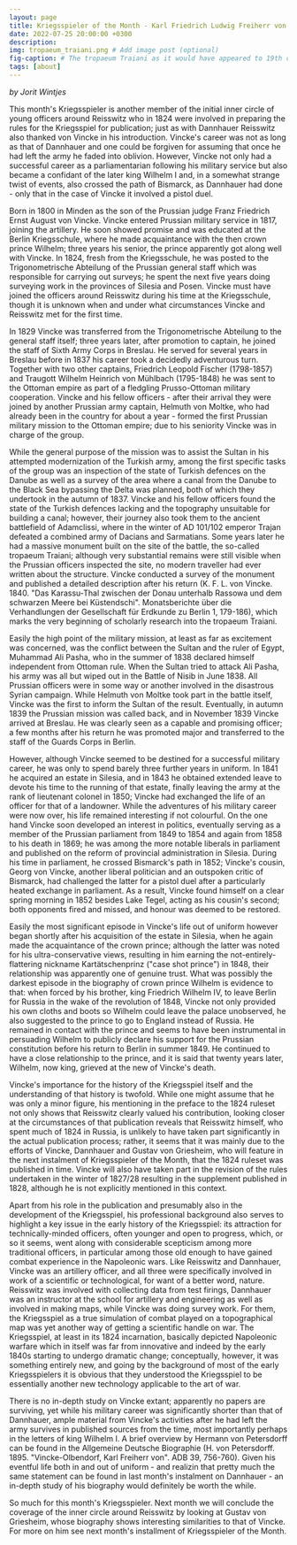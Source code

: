 ```yaml
---
layout: page
title: Kriegsspieler of the Month - Karl Friedrich Ludwig Freiherr von Vincke (1800 - 1869)
date: 2022-07-25 20:00:00 +0300
description: 
img: tropaeum_traiani.png # Add image post (optional)
fig-caption: # The tropaeum Traiani as it would have appeared to 19th c. visitors (after Tocilesco, G.G. et al. 1895. Das Monument von Adamklissi - Tropaeum Traiani.  Wien: Alfred Hoelder, p. 1). # Add figcaption (optional)
tags: [about]
---
```


*by Jorit Wintjes*

This month's Kriegsspieler is another member of the initial inner circle of young officers around Reisswitz who in 1824 were involved in preparing the rules for the Kriegsspiel for publication; just as with Dannhauer Reisswitz also thanked von Vincke in his introduction. Vincke's career was not as long as that of Dannhauer and one could be forgiven for assuming that once he had left the army he faded into oblivion. However, Vincke not only had a successful career as a parliamentarian following his military service but also became a confidant of the later king Wilhelm I and, in a somewhat strange twist of events, also crossed the path of Bismarck, as Dannhauer had done - only that in the case of Vincke it involved a pistol duel.

Born in 1800 in Minden as the son of the Prussian judge Franz Friedrich Ernst August von Vincke. Vincke entered Prussian military service in 1817, joining the artillery. He soon showed promise and was educated at the Berlin Kriegsschule, where he made acquaintance with the then crown prince Wilhelm; three years his senior, the prince apparently got along well with Vincke. In 1824, fresh from the Kriegsschule, he was posted to the Trigonometrische Abteilung of the Prussian general staff which was responsible for carrying out surveys; he spent the next five years doing surveying work in the provinces of Silesia and Posen. Vincke must have joined the officers around Reisswitz during his time at the Kriegsschule, though it is unknown when and under what circumstances Vincke and Reisswitz met for the first time.

In 1829 Vincke was transferred from the Trigonometrische Abteilung to the general staff itself; three years later, after promotion to captain, he joined the staff of Sixth Army Corps in Breslau. He served for several years in Breslau before in 1837 his career took a decidedly adventurous turn. Together with two other captains, Friedrich Leopold Fischer (1798-1857) and Traugott Wilhelm Heinrich von Mühlbach (1795-1848) he was sent to the Ottoman empire as part of a fledgling Prusso-Ottoman military cooperation. Vincke and his fellow officers - after their arrival they were joined by another Prussian army captain, Helmuth von Moltke, who had already been in the country for about a year - formed the first Prussian military mission to the Ottoman empire; due to his seniority Vincke was in charge of the group. 

While the general purpose of the mission was to assist the Sultan in his attempted modernization of the Turkish army, among the first specific tasks of the group was an inspection of the state of Turkish defences on the Danube as well as a survey of the area where a canal from the Danube to the Black Sea bypassing the Delta was planned, both of which they undertook in the autumn of 1837. Vincke and his fellow officers found the state of the Turkish defences lacking and the topography unsuitable for building a canal; however, their journey also took them to the ancient battlefield of Adamclissi, where in the winter of AD 101/102 emperor Trajan defeated a combined army of Dacians and Sarmatians. Some years later he had a massive monument built on the site of the battle, the so-called tropaeum Traiani; although very substantial remains were still visible when the Prussian officers inspected the site, no modern traveller had ever written about the structure. Vincke conducted a survey of the monument and published a detailed description after his return (K. F. L. von Vincke. 1840. "Das Karassu-Thal zwischen der Donau unterhalb Rassowa und dem schwarzen Meere bei Küstendschi". Monatsberichte über die Verhandlungen der Gesellschaft für Erdkunde zu Berlin 1, 179-186), which marks the very beginning of scholarly research into the tropaeum Traiani.

Easily the high point of the military mission, at least as far as excitement was concerned, was the conflict between the Sultan and the ruler of Egypt, Muhammad Ali Pasha, who in the summer of 1838 declared himself independent from Ottoman rule. When the Sultan tried to attack Ali Pasha, his army was all but wiped out in the Battle of Nisib in June 1838. All Prussian officers were in some way or another involved in the disastrous Syrian campaign. While Helmuth von Moltke took part in the battle itself, Vincke was the first to inform the Sultan of the result. Eventually, in autumn 1839 the Prussian mission was called back, and in November 1839 Vincke arrived at Breslau. He was clearly seen as a capable and promising officer; a few months after his return he was promoted major and transferred to the staff of the Guards Corps in Berlin.

However, although Vincke seemed to be destined for a successful military career, he was only to spend barely three further years in uniform. In 1841 he acquired an estate in Silesia, and in 1843 he obtained extended leave to devote his time to the running of that estate, finally leaving the army at the rank of lieutenant colonel in 1850; Vincke had exchanged the life of an officer for that of a landowner. While the adventures of his military career were now over, his life remained interesting if not colourful. On the one hand Vincke soon developed an interest in politics, eventually serving as a member of the Prussian parliament from 1849 to 1854 and again from 1858 to his death in 1869; he was among the more notable liberals in parliament and published on the reform of provincial administration in Silesia. During his time in parliament, he crossed Bismarck's path in 1852; Vincke's cousin, Georg von Vincke, another liberal politician and an outspoken critic of Bismarck, had challenged the latter for a pistol duel after a particularly heated exchange in parliament. As a result, Vincke found himself on a clear spring morning in 1852 besides Lake Tegel, acting as his cousin's second; both opponents fired and missed, and honour was deemed to be restored.

Easily the most significant episode in Vincke's life out of uniform however began shortly after his acquisition of the estate in Silesia, when he again made the acquaintance of the crown prince; although the latter was noted for his ultra-conservative views, resulting in him earning the not-entirely-flattering nickname Kartätschenprinz ("case shot prince") in 1848, their relationship was apparently one of genuine trust. What was possibly the darkest episode in the biography of crown prince Wilhelm is evidence to that: when forced by his brother, king Friedrich Wilhelm IV, to leave Berlin for Russia in the wake of the revolution of 1848, Vincke not only provided his own cloths and boots so Wilhelm could leave the palace unobserved, he also suggested to the prince to go to England instead of Russia. He remained in contact with the prince and seems to have been instrumental in persuading Wilhelm to publicly declare his support for the Prussian constitution before his return to Berlin in summer 1849. He continued to have a close relationship to the prince, and it is said that twenty years later, Wilhelm, now king, grieved at the new of Vincke's death.

Vincke's importance for the history of the Kriegsspiel itself and the understanding of that history is twofold. While one might assume that he was only a minor figure, his mentioning in the preface to the 1824 ruleset not only shows that Reisswitz clearly valued his contribution, looking closer at the circumstances of that publication reveals that Reisswitz himself, who spent much of 1824 in Russia, is unlikely to have taken part significantly in the actual publication process; rather, it seems that it was mainly due to the efforts of Vincke, Dannhauer and Gustav von Griesheim, who will feature in the next instalment of Kriegsspieler of the Month, that the 1824 ruleset was published in time. Vincke will also have taken part in the revision of the rules undertaken in the winter of 1827/28 resulting in the supplement published in 1828, although he is not explicitly mentioned in this context. 

Apart from his role in the publication and presumably also in the development of the Kriegsspiel, his professional background also serves to highlight a key issue in the early history of the Kriegsspiel: its attraction for technically-minded officers, often younger and open to progress, which, or so it seems, went along with considerable scepticism among more traditional officers, in particular among those old enough to have gained combat experience in the Napoleonic wars. Like Reisswitz and Dannhauer, Vincke was an artillery officer, and all three were specifically involved in work of a scientific or technological, for want of a better word, nature. Reisswitz was involved with collecting data from test firings, Dannhauer was an instructor at the school for artillery and engineering as well as involved in making maps, while Vincke was doing survey work. For them, the Kriegsspiel as a true simulation of combat played on a topographical map was yet another way of getting a scientific handle on war. The Kriegsspiel, at least in its 1824 incarnation, basically depicted Napoleonic warfare which in itself was far from innovative and indeed by the early 1840s starting to undergo dramatic change; conceptually, however, it was something entirely new, and going by the background of most of the early Kriegsspielers it is obvious that they understood the Kriegsspiel to be essentially another new technology applicable to the art of war.

There is no in-depth study on Vincke extant; apparently no papers are surviving, yet while his military career was significantly shorter than that of Dannhauer, ample material from Vincke's activities after he had left the army survives in published sources from the time, most importantly perhaps in the letters of king Wilhelm I. A brief overview by Hermann von Petersdorff can be found in the Allgemeine Deutsche Biographie (H. von Petersdorff. 1895. "Vincke-Olbendorf, Karl Freiherr von". ADB 39, 756-760). Given his eventful life both in and out of uniform - and realizin that pretty much the same statement can be found in last month's instalment on Dannhauer - an in-depth study of his biography would definitely be worth the while.

So much for this month's Kriegsspieler. Next month we will conclude the coverage of the inner circle around Reisswitz by looking at Gustav von Griesheim, whose biography shows interesting similarities to that of Vincke. For more on him see next month's installment of Kriegsspieler of the Month.
